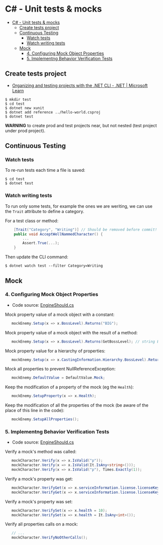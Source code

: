 # C# - Unit tests & mocks

- [C# - Unit tests \& mocks](#c---unit-tests--mocks)
  - [Create tests project](#create-tests-project)
  - [Continuous Testing](#continuous-testing)
    - [Watch tests](#watch-tests)
    - [Watch writing tests](#watch-writing-tests)
  - [Mock](#mock)
    - [4. Configuring Mock Object Properties](#4-configuring-mock-object-properties)
    - [5. Implementng Behavior Verification Tests](#5-implementng-behavior-verification-tests)


## Create tests project

- [Organizing and testing projects with the .NET CLI - .NET | Microsoft Learn](https://learn.microsoft.com/en-us/dotnet/core/tutorials/testing-with-cli)

```shell
$ mkdir test
$ cd test
$ dotnet new xunit
$ dotnet add reference ../hello-world.csproj
$ dotnet test
```

**WARNING** to create prod and test projects near, but not nested (test project under prod project).



## Continuous Testing

### Watch tests

To re-run tests each time a file is saved:
```shell
$ cd test
$ dotnet test
```

### Watch writing tests

To run only some tests, for example the ones we are weriting, we can use the `Trait` attribute to define a category.

For a test class or method:
```csharp
    [Trait("Category", "Writing")] // Should be removed before commit!
    public void AcceptWellNammedCharacter() {
        ...
        Assert.True(...);
    }
```

Then update the CLI command:
```shell
$ dotnet watch test --filter Category=Writing
```


## Mock

### 4. Configuring Mock Object Properties

- Code source: [EngineShould.cs](./EngineShould.cs)

Mock property value of a mock object with a constant:
```c#
   mockEnemy.Setup(x => x.BossLevel).Returns("BIG");
```

Mock property value of a mock object with the result of a method:
```c#
   mockEnemy.Setup(x => x.BossLevel).Returns(GetBossLevel); // string EngineShould.GetBossLevel();
```

Mock property value for a hierarchy of properties:
```c#
   mockEnemy.Setup(x => x.CastingInformation.Hierarchy.BossLevel).Returns("BIG");
```

Mock all properties to prevent NullReferenceException:
```c#
   mockEnemy.DefaultValue = DefaultValue.Mock;
```

Keep the modification of a property of the mock (eg the `Health`):
```c#
   mockEnemy.SetupProperty(x => x.Health);
```

Keep the modification of all the properties of the mock (be aware of the place of this line in the code):
```c#
   mockEnemy.SetupAllProperties();
```

### 5. Implementng Behavior Verification Tests

- Code source: [EngineShould.cs](./EngineShould.cs)

Verify a mock's method was called:
```c#
   mockCharacter.Verify(x => x.IsValid("p"));
   mockCharacter.Verify(x => x.IsValid(It.IsAny<string>()));
   mockCharacter.Verify(x => x.IsValid("p"), Times.Exactly(1));
```

Verify a mock's property was get:
```c#
   mockCharacter.VerifyGet(x => x.serviceInformation.license.licenseKey);
   mockCharacter.VerifyGet(x => x.serviceInformation.license.licenseKey, Times.Exactly(1));
```

Verify a mock's property was set:
```c#
   mockCharacter.VerifySet(x => x.health = 10);
   mockCharacter.VerifySet(x => x.health = It.IsAny<int>());
```

Verify all properties calls on a mock:
```c#
   // ...
   mockCharacter.VerifyNoOtherCalls();
```
